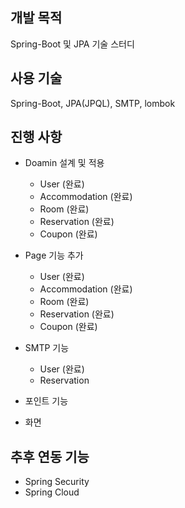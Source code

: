 ## 개발 목적
Spring-Boot 및 JPA 기술 스터디

## 사용 기술
Spring-Boot, JPA(JPQL), SMTP, lombok

## 진행 사항
- Doamin 설계 및 적용
    - User (완료)
    - Accommodation (완료)
    - Room (완료)
    - Reservation (완료)
    - Coupon (완료)
    
- Page 기능 추가
    - User (완료)
    - Accommodation (완료)
    - Room (완료)
    - Reservation (완료)
    - Coupon (완료)

- SMTP 기능
    - User (완료)
    - Reservation
    
- 포인트 기능
- 화면

## 추후 연동 기능
- Spring Security
- Spring Cloud
